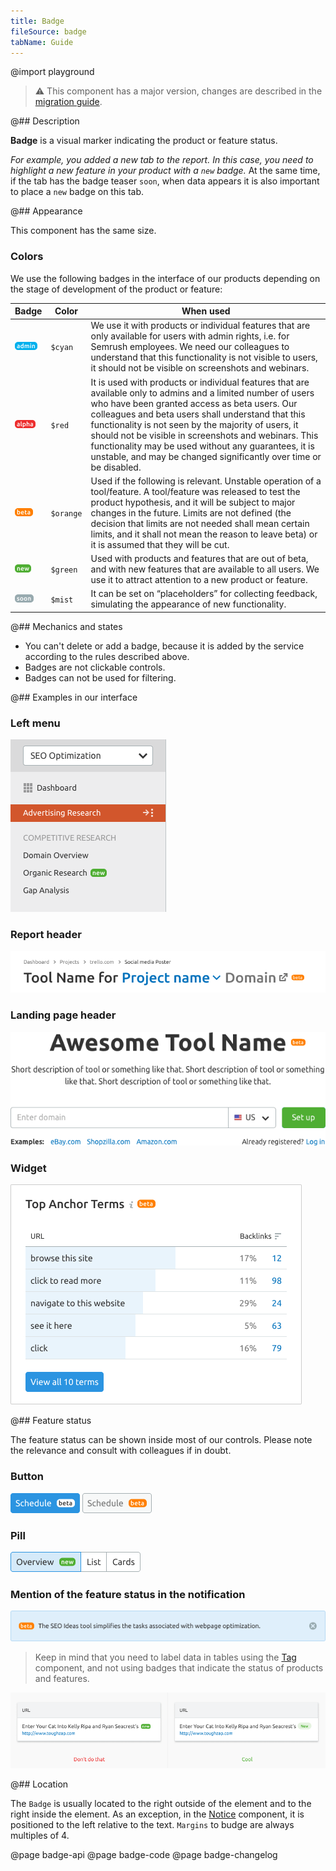 ```yaml
---
title: Badge
fileSource: badge
tabName: Guide
---
```


@import playground

> ⚠️ This component has a major version, changes are described in the [migration guide](/internal/migration-guide).

@## Description

**Badge** is a visual marker indicating the product or feature status.

_For example, you added a new tab to the report. In this case, you need to highlight a new feature in your product with a `new` badge._ At the same time, if the tab has the badge teaser `soon`, when data appears it is also important to place a `new` badge on this tab.

@## Appearance

This component has the same size.

### Colors

We use the following badges in the interface of our products depending on the stage of development of the product or feature:

| Badge                      | Color     | When used                                                                                                                                                                                                                                                                                                                                                                                                                                                        |
| -------------------------- | --------- | ---------------------------------------------------------------------------------------------------------------------------------------------------------------------------------------------------------------------------------------------------------------------------------------------------------------------------------------------------------------------------------------------------------------------------------------------------------------- |
| ![admin](static/admin.png) | `$cyan`   | We use it with products or individual features that are only available for users with admin rights, i.e. for Semrush employees. We need our colleagues to understand that this functionality is not visible to users, it should not be visible on screenshots and webinars.                                                                                                                                                                                      |
| ![alpha](static/alpha.png) | `$red`    | It is used with products or individual features that are available only to admins and a limited number of users who have been granted access as beta users. Our colleagues and beta users shall understand that this functionality is not seen by the majority of users, it should not be visible in screenshots and webinars. This functionality may be used without any guarantees, it is unstable, and may be changed significantly over time or be disabled. |
| ![beta](static/beta.png)   | `$orange` | Used if the following is relevant. Unstable operation of a tool/feature. A tool/feature was released to test the product hypothesis, and it will be subject to major changes in the future. Limits are not defined (the decision that limits are not needed shall mean certain limits, and it shall not mean the reason to leave beta) or it is assumed that they will be cut.                                                                                   |
| ![new](static/new.png)     | `$green`  | Used with products and features that are out of beta, and with new features that are available to all users. We use it to attract attention to a new product or feature.                                                                                                                                                                                                                                                                                         |
| ![soon](static/soon.png)   | `$mist`   | It can be set on “placeholders” for collecting feedback, simulating the appearance of new functionality.                                                                                                                                                                                                                                                                                                                                                         |

@## Mechanics and states

- You can't delete or add a badge, because it is added by the service according to the rules described above.
- Badges are not clickable controls.
- Badges can not be used for filtering.

@## Examples in our interface

### Left menu

![left menu](static/left_menu.png)

### Report header

![report header](static/product-head.png)

### Landing page header

![page header](static/landing-header.png)

### Widget

![widget](static/widget.png)

@## Feature status

The feature status can be shown inside most of our controls. Please note the relevance and consult with colleagues if in doubt.

### Button

![primary button](static/button_primary.png)
![secondary button](static/button_secondary.png)

### Pill

![pills group](static/pills.png)

### Mention of the feature status in the notification

![notice](static/notice.png)

> Keep in mind that you need to label data in tables using the [Tag](/components/tag/) component, and not using badges that indicate the status of products and features.

![yes-no image](static/table-yes-no.png)

@## Location

The `Badge` is usually located to the right outside of the element and to the right inside the element. As an exception, in the [Notice](/components/notice/) component, it is positioned to the left relative to the text. `Margins` to budge are always multiples of 4.

@page badge-api
@page badge-code
@page badge-changelog
